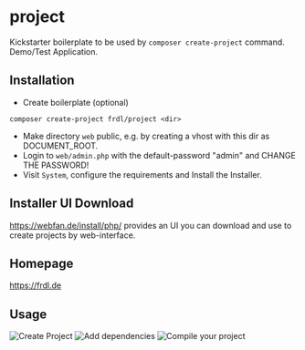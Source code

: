 # project
Kickstarter boilerplate to be used by `composer create-project` command. Demo/Test Application.

## Installation
* Create boilerplate (optional)
````
composer create-project frdl/project <dir>
````
* Make directory `web` public, e.g. by creating a vhost with this dir as DOCUMENT_ROOT.
* Login to `web/admin.php` with the default-password "admin" and CHANGE THE PASSWORD!
* Visit `System`, configure the requirements and Install the Installer.

## Installer UI Download
https://webfan.de/install/php/ provides an UI you can download and use to create projects by web-interface.

## Homepage
https://frdl.de

## Usage
![Create Project](https://cdn.webfan.de/screenshots/frdlweb_new_project.jpg)
![Add dependencies](https://cdn.webfan.de/screenshots/frdlweb_composer_ui.jpg)
![Compile your project](https://cdn.webfan.de/screenshots/frdlweb_compile.jpg)
